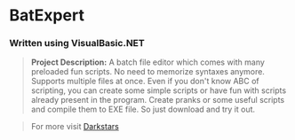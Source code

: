 # BatExpert
### Written using VisualBasic.NET

> __Project Description:__
>A batch file editor which comes with many preloaded fun scripts. No need to memorize syntaxes anymore. Supports multiple files at once.
>Even if you don't know ABC of scripting, you can create some simple scripts or have fun with scripts already present in the program.
>Create pranks or some useful scripts and compile them to EXE file. So just download and try it out.

>For more visit [Darkstars](http://darkstars.coffeecup.com)
